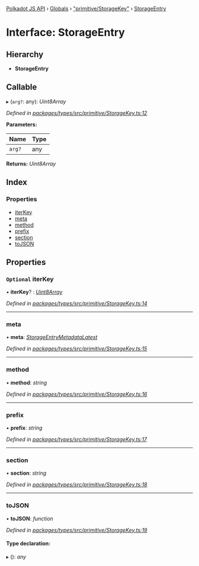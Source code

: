 [Polkadot JS API](../README.md) › [Globals](../globals.md) › ["primitive/StorageKey"](../modules/_primitive_storagekey_.md) › [StorageEntry](_primitive_storagekey_.storageentry.md)

# Interface: StorageEntry

## Hierarchy

* **StorageEntry**

## Callable

▸ (`arg?`: any): *Uint8Array*

*Defined in [packages/types/src/primitive/StorageKey.ts:12](https://github.com/polkadot-js/api/blob/c8dd26b0d/packages/types/src/primitive/StorageKey.ts#L12)*

**Parameters:**

Name | Type |
------ | ------ |
`arg?` | any |

**Returns:** *Uint8Array*

## Index

### Properties

* [iterKey](_primitive_storagekey_.storageentry.md#optional-iterkey)
* [meta](_primitive_storagekey_.storageentry.md#meta)
* [method](_primitive_storagekey_.storageentry.md#method)
* [prefix](_primitive_storagekey_.storageentry.md#prefix)
* [section](_primitive_storagekey_.storageentry.md#section)
* [toJSON](_primitive_storagekey_.storageentry.md#tojson)

## Properties

### `Optional` iterKey

• **iterKey**? : *[Uint8Array](../classes/_codec_u8a_.u8a.md#static-uint8array)*

*Defined in [packages/types/src/primitive/StorageKey.ts:14](https://github.com/polkadot-js/api/blob/c8dd26b0d/packages/types/src/primitive/StorageKey.ts#L14)*

___

###  meta

• **meta**: *[StorageEntryMetadataLatest](_interfaces_metadata_types_.storageentrymetadatalatest.md)*

*Defined in [packages/types/src/primitive/StorageKey.ts:15](https://github.com/polkadot-js/api/blob/c8dd26b0d/packages/types/src/primitive/StorageKey.ts#L15)*

___

###  method

• **method**: *string*

*Defined in [packages/types/src/primitive/StorageKey.ts:16](https://github.com/polkadot-js/api/blob/c8dd26b0d/packages/types/src/primitive/StorageKey.ts#L16)*

___

###  prefix

• **prefix**: *string*

*Defined in [packages/types/src/primitive/StorageKey.ts:17](https://github.com/polkadot-js/api/blob/c8dd26b0d/packages/types/src/primitive/StorageKey.ts#L17)*

___

###  section

• **section**: *string*

*Defined in [packages/types/src/primitive/StorageKey.ts:18](https://github.com/polkadot-js/api/blob/c8dd26b0d/packages/types/src/primitive/StorageKey.ts#L18)*

___

###  toJSON

• **toJSON**: *function*

*Defined in [packages/types/src/primitive/StorageKey.ts:19](https://github.com/polkadot-js/api/blob/c8dd26b0d/packages/types/src/primitive/StorageKey.ts#L19)*

#### Type declaration:

▸ (): *any*
